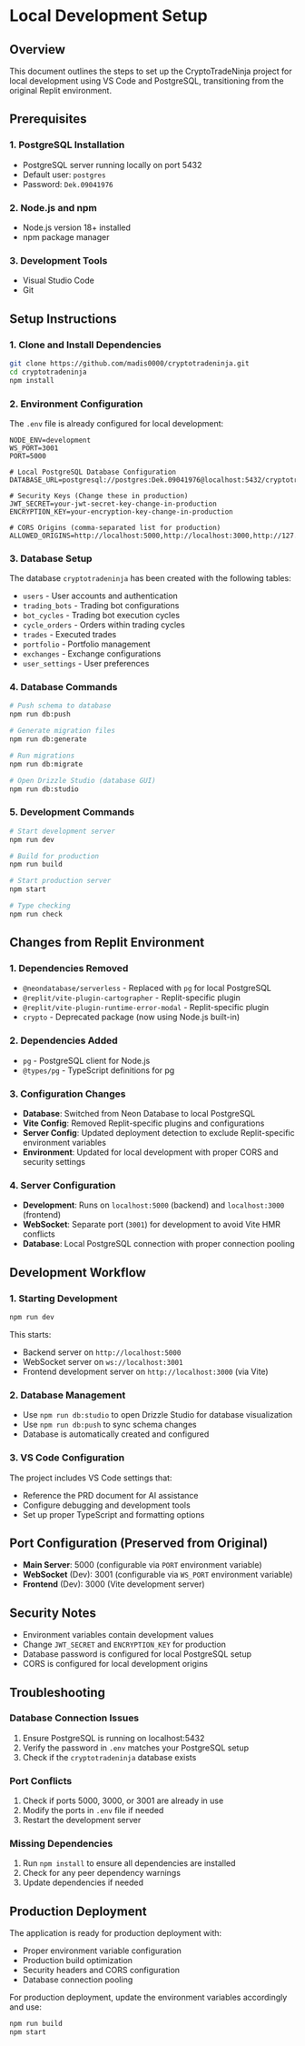 # Local Development Setup

## Overview
This document outlines the steps to set up the CryptoTradeNinja project for local development using VS Code and PostgreSQL, transitioning from the original Replit environment.

## Prerequisites

### 1. PostgreSQL Installation
- PostgreSQL server running locally on port 5432
- Default user: `postgres`
- Password: `Dek.09041976`

### 2. Node.js and npm
- Node.js version 18+ installed
- npm package manager

### 3. Development Tools
- Visual Studio Code
- Git

## Setup Instructions

### 1. Clone and Install Dependencies
```bash
git clone https://github.com/madis0000/cryptotradeninja.git
cd cryptotradeninja
npm install
```

### 2. Environment Configuration
The `.env` file is already configured for local development:
```env
NODE_ENV=development
WS_PORT=3001
PORT=5000

# Local PostgreSQL Database Configuration
DATABASE_URL=postgresql://postgres:Dek.09041976@localhost:5432/cryptotradeninja

# Security Keys (Change these in production)
JWT_SECRET=your-jwt-secret-key-change-in-production
ENCRYPTION_KEY=your-encryption-key-change-in-production

# CORS Origins (comma-separated list for production)
ALLOWED_ORIGINS=http://localhost:5000,http://localhost:3000,http://127.0.0.1:5000
```

### 3. Database Setup
The database `cryptotradeninja` has been created with the following tables:
- `users` - User accounts and authentication
- `trading_bots` - Trading bot configurations
- `bot_cycles` - Trading bot execution cycles
- `cycle_orders` - Orders within trading cycles
- `trades` - Executed trades
- `portfolio` - Portfolio management
- `exchanges` - Exchange configurations
- `user_settings` - User preferences

### 4. Database Commands
```bash
# Push schema to database
npm run db:push

# Generate migration files
npm run db:generate

# Run migrations
npm run db:migrate

# Open Drizzle Studio (database GUI)
npm run db:studio
```

### 5. Development Commands
```bash
# Start development server
npm run dev

# Build for production
npm run build

# Start production server
npm start

# Type checking
npm run check
```

## Changes from Replit Environment

### 1. Dependencies Removed
- `@neondatabase/serverless` - Replaced with `pg` for local PostgreSQL
- `@replit/vite-plugin-cartographer` - Replit-specific plugin
- `@replit/vite-plugin-runtime-error-modal` - Replit-specific plugin
- `crypto` - Deprecated package (now using Node.js built-in)

### 2. Dependencies Added
- `pg` - PostgreSQL client for Node.js
- `@types/pg` - TypeScript definitions for pg

### 3. Configuration Changes
- **Database**: Switched from Neon Database to local PostgreSQL
- **Vite Config**: Removed Replit-specific plugins and configurations
- **Server Config**: Updated deployment detection to exclude Replit-specific environment variables
- **Environment**: Updated for local development with proper CORS and security settings

### 4. Server Configuration
- **Development**: Runs on `localhost:5000` (backend) and `localhost:3000` (frontend)
- **WebSocket**: Separate port (`3001`) for development to avoid Vite HMR conflicts
- **Database**: Local PostgreSQL connection with proper connection pooling

## Development Workflow

### 1. Starting Development
```bash
npm run dev
```
This starts:
- Backend server on `http://localhost:5000`
- WebSocket server on `ws://localhost:3001`
- Frontend development server on `http://localhost:3000` (via Vite)

### 2. Database Management
- Use `npm run db:studio` to open Drizzle Studio for database visualization
- Use `npm run db:push` to sync schema changes
- Database is automatically created and configured

### 3. VS Code Configuration
The project includes VS Code settings that:
- Reference the PRD document for AI assistance
- Configure debugging and development tools
- Set up proper TypeScript and formatting options

## Port Configuration (Preserved from Original)
- **Main Server**: 5000 (configurable via `PORT` environment variable)
- **WebSocket** (Dev): 3001 (configurable via `WS_PORT` environment variable)
- **Frontend** (Dev): 3000 (Vite development server)

## Security Notes
- Environment variables contain development values
- Change `JWT_SECRET` and `ENCRYPTION_KEY` for production
- Database password is configured for local PostgreSQL setup
- CORS is configured for local development origins

## Troubleshooting

### Database Connection Issues
1. Ensure PostgreSQL is running on localhost:5432
2. Verify the password in `.env` matches your PostgreSQL setup
3. Check if the `cryptotradeninja` database exists

### Port Conflicts
1. Check if ports 5000, 3000, or 3001 are already in use
2. Modify the ports in `.env` file if needed
3. Restart the development server

### Missing Dependencies
1. Run `npm install` to ensure all dependencies are installed
2. Check for any peer dependency warnings
3. Update dependencies if needed

## Production Deployment
The application is ready for production deployment with:
- Proper environment variable configuration
- Production build optimization
- Security headers and CORS configuration
- Database connection pooling

For production deployment, update the environment variables accordingly and use:
```bash
npm run build
npm start
```
